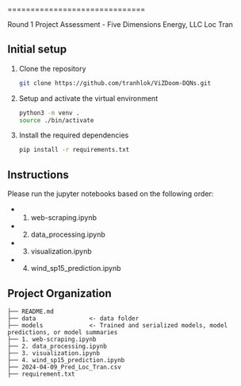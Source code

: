 ==============================

Round 1 Project Assessment - Five Dimensions Energy, LLC
Loc Tran

Initial setup
------------

1. Clone the repository
    ```bash
    git clone https://github.com/tranhlok/ViZDoom-DQNs.git
    ```

2. Setup and activate the virtual environment
    ```bash
    python3 -m venv .
    source ./bin/activate
    ```

3. Install the required dependencies
    ```bash
    pip install -r requirements.txt
    ```

Instructions
------------

Please run the jupyter notebooks based on the following order:
  - 1. web-scraping.ipynb
  - 2. data_processing.ipynb
  - 3. visualization.ipynb
  - 4. wind_sp15_prediction.ipynb 
  
Project Organization
------------

    ├── README.md          
    ├── data               <- data folder
    ├── models             <- Trained and serialized models, model predictions, or model summaries
    ├── 1. web-scraping.ipynb
    ├── 2. data_processing.ipynb
    ├── 3. visualization.ipynb
    ├── 4. wind_sp15_prediction.ipynb 
    ├── 2024-04-09_Pred_Loc_Tran.csv
    ├── requirement.txt